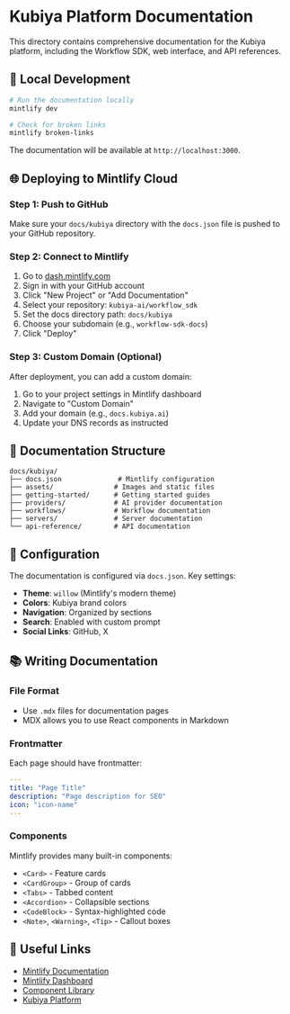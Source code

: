 # Kubiya Platform Documentation

This directory contains comprehensive documentation for the Kubiya platform, including the Workflow SDK, web interface, and API references.

## 🚀 Local Development

```bash
# Run the documentation locally
mintlify dev

# Check for broken links
mintlify broken-links
```

The documentation will be available at `http://localhost:3000`.

## 🌐 Deploying to Mintlify Cloud

### Step 1: Push to GitHub

Make sure your `docs/kubiya` directory with the `docs.json` file is pushed to your GitHub repository.

### Step 2: Connect to Mintlify

1. Go to [dash.mintlify.com](https://dash.mintlify.com)
2. Sign in with your GitHub account
3. Click "New Project" or "Add Documentation"
4. Select your repository: `kubiya-ai/workflow_sdk`
5. Set the docs directory path: `docs/kubiya`
6. Choose your subdomain (e.g., `workflow-sdk-docs`)
7. Click "Deploy"

### Step 3: Custom Domain (Optional)

After deployment, you can add a custom domain:
1. Go to your project settings in Mintlify dashboard
2. Navigate to "Custom Domain"
3. Add your domain (e.g., `docs.kubiya.ai`)
4. Update your DNS records as instructed

## 📝 Documentation Structure

```
docs/kubiya/
├── docs.json              # Mintlify configuration
├── assets/               # Images and static files
├── getting-started/      # Getting started guides
├── providers/            # AI provider documentation
├── workflows/            # Workflow documentation
├── servers/              # Server documentation
└── api-reference/        # API documentation
```

## 🔧 Configuration

The documentation is configured via `docs.json`. Key settings:

- **Theme**: `willow` (Mintlify's modern theme)
- **Colors**: Kubiya brand colors
- **Navigation**: Organized by sections
- **Search**: Enabled with custom prompt
- **Social Links**: GitHub,  X

## 📚 Writing Documentation

### File Format
- Use `.mdx` files for documentation pages
- MDX allows you to use React components in Markdown

### Frontmatter
Each page should have frontmatter:
```yaml
---
title: "Page Title"
description: "Page description for SEO"
icon: "icon-name"
---
```

### Components
Mintlify provides many built-in components:
- `<Card>` - Feature cards
- `<CardGroup>` - Group of cards
- `<Tabs>` - Tabbed content
- `<Accordion>` - Collapsible sections
- `<CodeBlock>` - Syntax-highlighted code
- `<Note>`, `<Warning>`, `<Tip>` - Callout boxes

## 🔗 Useful Links

- [Mintlify Documentation](https://mintlify.com/docs)
- [Mintlify Dashboard](https://dash.mintlify.com)
- [Component Library](https://mintlify.com/docs/components)
- [Kubiya Platform](https://compose.kubiya.ai)
